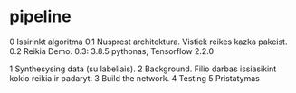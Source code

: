 # pipeline
0 Issirinkt algoritma
0.1 Nusprest architektura. Vistiek reikes kazka pakeist.
0.2 Reikia Demo.
0.3: 3.8.5 pythonas, Tensorflow 2.2.0


1 Synthesysing data (su labeliais).
2 Background. Filio darbas issiasikint kokio reikia ir padaryt.
3 Build the network.
4 Testing
5 Pristatymas


